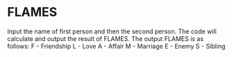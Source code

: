 # FLAMES
Input the name of first person and then the second person.
The code will calculate and output the result of FLAMES.
The output FLAMES is as follows:
  F - Friendship
  L - Love
  A - Affair
  M - Marriage
  E - Enemy
  S - Sibling
